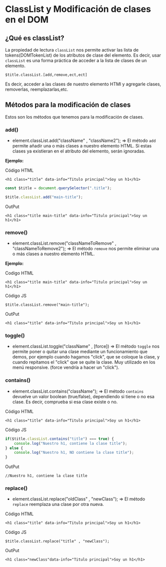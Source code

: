 # ClassList y Modificación de clases en el DOM

## ¿Qué es classList?
La propiedad de lectura `classList` nos permite activar las lista de tokens(DOMTokenList) de los atributos de clase del elemento. Es decir, usar `classList` es una forma práctica de acceder a la lista de clases de un elemento.

``$title.classList.[add,remove,ect,ect]``

Es decir, acceder a las clases de nuestro elemento HTMl y agregarle clases, removerlas, reemplazarlas,etc.


## Métodos para la modificación de clases
Estos son los métodos que tenemos para la modificación de clases.

### add() ###
- element.classList.add("className" , "className2"); => El método `add` permite añadir una o más clases a nuestro elemento HTML. Si estas clases ya existieran en el atributo del elemento, serán ignoradas.

**Ejemplo:**

Código HTML

`<h1 class="title" data-info="Titulo principal">Soy un h1</h1>`


```js
const $title = document.querySelector(".title");

$title.classList.add("main-title");
```

OutPut

`<h1 class="title main-title" data-info="Titulo principal">Soy un h1</h1>`


### remove() ###
- element.classList.remove("classNameToRemove" , "classNameToRemove2"); => El método `remove` nos permite eliminar una o más clases a nuestro elemento HTML.

**Ejemplo:**

Codigo HTML

`<h1 class="title main-title" data-info="Titulo principal">Soy un h1</h1>`


Código JS


`$title.classList.remove("main-title");`


OutPut

`<h1 class="title" data-info="Titulo principal">Soy un h1</h1>`


### toggle()
- element.classList.toggle("className" , [force]) => El método `toggle` nos permite poner o quitar una clase mediante un funcionamiento que demos, por ejemplo cuando hagamos "click", que se coloque la clase, y cuando repitamos el "click" que se quite la clase. Muy utilizado en los menú responsive. (force vendría a hacer un "click").


### contains()
- element.classList.contains("className"); => El método `contains` devuelve un valor boolean (true/false), dependiendo si tiene o no esa clase. Es decir, comprueba si esa clase existe o no.

Código HTML

`<h1 class="title" data-info="Titulo principal">Soy un h1</h1>`

Código JS

```js
if($title.classList.contains("title") === true) {
    console.log("Nuestro h1, contiene la clase title");
} else {
    console.log("Nuestro h1, NO contiene la clase title");
}
```

OutPut

`//Nuestro h1, contiene la clase title`


### replace() ###
- element.classList.replace("oldClass" , "newClass"); => El método `replace` reemplaza una clase por otra nueva.

Código HTML

`<h1 class="title" data-info="Titulo principal">Soy un h1</h1>`

Código JS

`$title.classList.replace("title" , "newClass");`

OutPut

`<h1 class="newClass"data-info="Titulo principal">Soy un h1</h1>`

